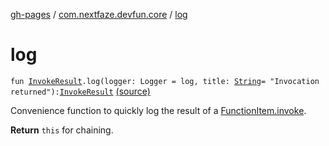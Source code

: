 [gh-pages](../index.md) / [com.nextfaze.devfun.core](index.md) / [log](.)

# log

`fun `[`InvokeResult`](-invoke-result/index.md)`.log(logger: Logger = log, title: `[`String`](https://kotlinlang.org/api/latest/jvm/stdlib/kotlin/-string/index.html)` = "Invocation returned"): `[`InvokeResult`](-invoke-result/index.md) [(source)](https://github.com/NextFaze/dev-fun/tree/master/devfun/src/main/java/com/nextfaze/devfun/core/Extensions.kt#L19)

Convenience function to quickly log the result of a [FunctionItem.invoke](-function-item/invoke.md).

**Return**
`this` for chaining.

